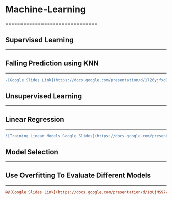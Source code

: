 # Machine-Learning
===============================
## Supervised Learning
-------------------------------
## Falling Prediction using KNN
-------------------------------
```diff
-[Google Slides Link](https://docs.google.com/presentation/d/1726yjfxdBb1fX9QiS76OW03gdmqffNro79BLjxoPJ2w/present?usp=sharing)
```


## Unsupervised Learning
-------------------------
## Linear Regression
-------------------------
```diff
![Training Linear Models Google Slides](https://docs.google.com/presentation/d/1OW3pYoA0t6OX_BXnZ2rLzWj6KrCvpBx7vnWL44-i2co/present?usp=sharing)
```

## Model Selection
-----------------------------------------------
## Use Overfitting To Evaluate Different Models
-----------------------------------------------
```diff
@@[Google Slides Link](https://docs.google.com/presentation/d/1oUjMS97vXK5Cq5j_ICeAX-f5-RTPQvuMATjOu5VTdbQ/present?usp=sharing) text in purple @@
```
